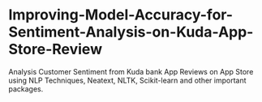 # Improving-Model-Accuracy-for-Sentiment-Analysis-on-Kuda-App-Store-Review
Analysis Customer Sentiment from Kuda bank App Reviews on App Store using NLP Techniques, Neatext, NLTK, Scikit-learn and other important packages.
